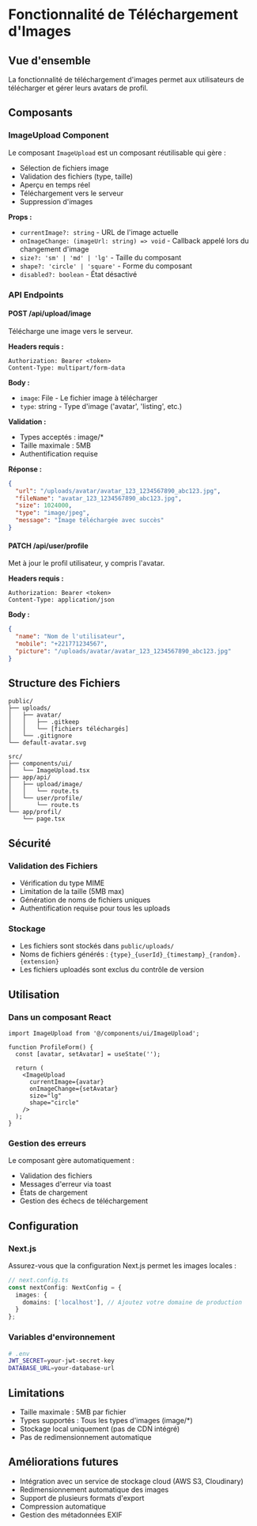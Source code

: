 # Fonctionnalité de Téléchargement d'Images

## Vue d'ensemble

La fonctionnalité de téléchargement d'images permet aux utilisateurs de télécharger et gérer leurs avatars de profil.

## Composants

### ImageUpload Component

Le composant `ImageUpload` est un composant réutilisable qui gère :
- Sélection de fichiers image
- Validation des fichiers (type, taille)
- Aperçu en temps réel
- Téléchargement vers le serveur
- Suppression d'images

**Props :**
- `currentImage?: string` - URL de l'image actuelle
- `onImageChange: (imageUrl: string) => void` - Callback appelé lors du changement d'image
- `size?: 'sm' | 'md' | 'lg'` - Taille du composant
- `shape?: 'circle' | 'square'` - Forme du composant
- `disabled?: boolean` - État désactivé

### API Endpoints

#### POST /api/upload/image

Télécharge une image vers le serveur.

**Headers requis :**
```
Authorization: Bearer <token>
Content-Type: multipart/form-data
```

**Body :**
- `image`: File - Le fichier image à télécharger
- `type`: string - Type d'image ('avatar', 'listing', etc.)

**Validation :**
- Types acceptés : image/*
- Taille maximale : 5MB
- Authentification requise

**Réponse :**
```json
{
  "url": "/uploads/avatar/avatar_123_1234567890_abc123.jpg",
  "fileName": "avatar_123_1234567890_abc123.jpg",
  "size": 1024000,
  "type": "image/jpeg",
  "message": "Image téléchargée avec succès"
}
```

#### PATCH /api/user/profile

Met à jour le profil utilisateur, y compris l'avatar.

**Headers requis :**
```
Authorization: Bearer <token>
Content-Type: application/json
```

**Body :**
```json
{
  "name": "Nom de l'utilisateur",
  "mobile": "+221771234567",
  "picture": "/uploads/avatar/avatar_123_1234567890_abc123.jpg"
}
```

## Structure des Fichiers

```
public/
├── uploads/
│   ├── avatar/
│   │   ├── .gitkeep
│   │   └── [fichiers téléchargés]
│   └── .gitignore
└── default-avatar.svg

src/
├── components/ui/
│   └── ImageUpload.tsx
├── app/api/
│   ├── upload/image/
│   │   └── route.ts
│   └── user/profile/
│       └── route.ts
└── app/profil/
    └── page.tsx
```

## Sécurité

### Validation des Fichiers
- Vérification du type MIME
- Limitation de la taille (5MB max)
- Génération de noms de fichiers uniques
- Authentification requise pour tous les uploads

### Stockage
- Les fichiers sont stockés dans `public/uploads/`
- Noms de fichiers générés : `{type}_{userId}_{timestamp}_{random}.{extension}`
- Les fichiers uploadés sont exclus du contrôle de version

## Utilisation

### Dans un composant React

```tsx
import ImageUpload from '@/components/ui/ImageUpload';

function ProfileForm() {
  const [avatar, setAvatar] = useState('');

  return (
    <ImageUpload
      currentImage={avatar}
      onImageChange={setAvatar}
      size="lg"
      shape="circle"
    />
  );
}
```

### Gestion des erreurs

Le composant gère automatiquement :
- Validation des fichiers
- Messages d'erreur via toast
- États de chargement
- Gestion des échecs de téléchargement

## Configuration

### Next.js

Assurez-vous que la configuration Next.js permet les images locales :

```typescript
// next.config.ts
const nextConfig: NextConfig = {
  images: {
    domains: ['localhost'], // Ajoutez votre domaine de production
  }
};
```

### Variables d'environnement

```bash
# .env
JWT_SECRET=your-jwt-secret-key
DATABASE_URL=your-database-url
```

## Limitations

- Taille maximale : 5MB par fichier
- Types supportés : Tous les types d'images (image/*)
- Stockage local uniquement (pas de CDN intégré)
- Pas de redimensionnement automatique

## Améliorations futures

- Intégration avec un service de stockage cloud (AWS S3, Cloudinary)
- Redimensionnement automatique des images
- Support de plusieurs formats d'export
- Compression automatique
- Gestion des métadonnées EXIF 